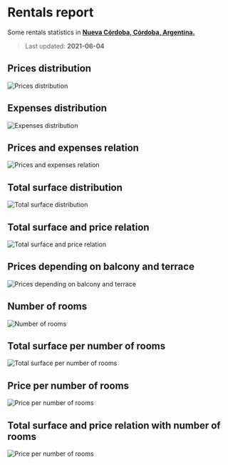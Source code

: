 # Rentals report

Some rentals statistics in [**Nueva Córdoba, Córdoba, Argentina.**](https://goo.gl/maps/nYE87CUEyFGnZf8z9)

> Last updated: **2021-06-04**

## Prices distribution

![Prices distribution](images/price_distribution.png)

## Expenses distribution

![Expenses distribution](images/expenses_distribution.png)

## Prices and expenses relation

![Prices and expenses relation](images/prices_and_expenses.png)

## Total surface distribution

![Total surface distribution](images/total_surface_distribution.png)

## Total surface and price relation

![Total surface and price relation](images/total_surface_and_price.png)

## Prices depending on balcony and terrace

![Prices depending on balcony and terrace](images/prices_and_balcony_terrace.png)

## Number of rooms

![Number of rooms](images/rooms_count.png)

## Total surface per number of rooms

![Total surface per number of rooms](images/total_surface_and_rooms.png)

## Price per number of rooms

![Price per number of rooms](images/price_and_rooms.png)

## Total surface and price relation with number of rooms

![Price per number of rooms](images/total_surface_and_price_and_rooms.png)
